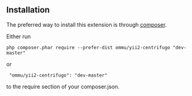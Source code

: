 Installation
------------
The preferred way to install this extension is through [composer](http://getcomposer.org/download/).

Either run

```
php composer.phar require --prefer-dist ommu/yii2-centrifugo "dev-master"
```

 or
```
 "ommu/yii2-centrifugo": "dev-master"
```

to the require section of your composer.json.
